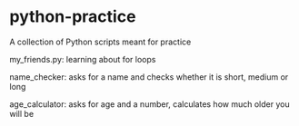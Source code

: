 # python-practice
A collection of Python scripts meant for practice

my_friends.py:
learning about for loops

name_checker:
asks for a name and checks whether it is short, medium or long

age_calculator:
asks for age and a number, calculates how much older you will be